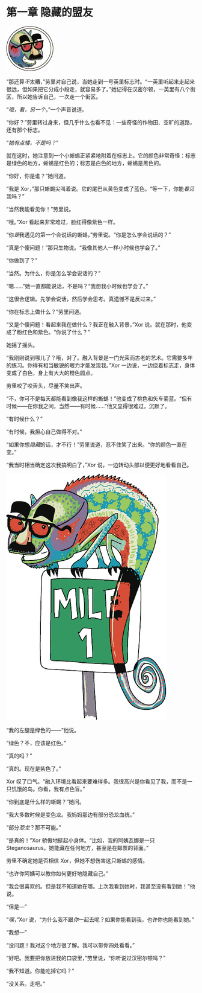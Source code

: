 # 第一章 隐藏的盟友

![没有说明的图片](img/011fig01.png.jpg)

“那还算*不*太糟，”劳里对自己说，当她走到一号英里标志时。“一英里听起来走起来很远，但如果把它分成小段走，就容易多了。”她记得在汉密尔顿，一英里有八个街区，所以她告诉自己，一次走一个街区。

“*哦，看，另一个*，”一个声音说道。

“你好？”劳里转过身来，但几乎什么也看不见：一些奇怪的作物田、空旷的道路，还有那个标志。

“*她有点矮，不是吗？*”

就在这时，她注意到一个小蜥蜴正紧紧地附着在标志上。它的颜色非常奇怪：标志是绿色的地方，蜥蜴是红色的；标志是白色的地方，蜥蜴是黑色的。

“你好，你是谁？”她问道。

“我是 Xor，”那只蜥蜴尖叫着说。它的尾巴从黄色变成了蓝色。“等一下，你能*看见*我吗？”

“当然我能看见你！”劳里说。

“哦。”Xor 看起来非常难过，脸红得像紫色一样。

“你*是*我遇见的第一个会说话的蜥蜴，”劳里说。“你是怎么学会说话的？”

“真是个傻问题！”那只生物说。“我像其他人一样小时候也学会了。”

“你做到了？”

“当然。为什么，你是怎么学会说话的？”

“嗯……”她一直都能说话，不是吗？“我想我小时候也学会了。”

“这很合逻辑。先学会说话，然后学会思考。真遗憾不是反过来。”

“你在标志上做什么？”劳里问道。

“又是个傻问题！看起来我在做什么？我正在融入背景，”Xor 说。就在那时，他变成了粉红色和紫色。“你说了什么？”

她摇了摇头。

“我刚刚说到哪儿了？哦，对了。融入背景是一门光荣而古老的艺术。它需要多年的练习。你得有相当敏锐的眼力才能发现我。”Xor 一边说，一边绕着标志走，身体变成了白色，身上有大大的橙色圆点。

劳里咬了咬舌头，尽量不笑出声。

“不，你可不是每天都能看到像我这样的蜥蜴！”他变成了桃色和矢车菊蓝。“但有时候——在你我之间，当然——有时候……”他又显得很难过，沉默了。

“有时候什么？”

“有时候，我担心自己做得不对。”

“如果你想*隐藏*的话，才不行！”劳里说道，忍不住笑了出来。“你的颜色一直在变。”

“我当时相当确定这次我搞明白了，”Xor 说，一边转动头部以便更好地看看自己。

![没有说明的图片](img/013fig01.png.jpg)

“我的左腿是绿色的——”他说。

“绿色？不，应该是红色。”

“真的吗？”

“真的。现在是紫色了。”

Xor 叹了口气。“融入环境比看起来要难得多。我很高兴是你看见了我，而不是一只饥饿的鸟。你看，我有点色盲。”

“你到底是什么样的蜥蜴？”她问。

“我大多数时候是变色龙。我妈妈那边有部分恐龙血统。”

“部分*恐龙*？那不可能。”

“是真的！”Xor 骄傲地挺起小身体。“比如，我的阿姨瓦娜是一只 Steganosaurus。她能藏在任何地方，甚至是在邮票的背面。”

劳里不确定她是否相信 Xor，但她不想伤害这只蜥蜴的感情。

“也许你阿姨可以教你如何更好地隐藏自己。”

“我会很喜欢的。但是我不知道她在哪。上次我看到她时，我甚至没有看到她！”他说。

“但是—”

“*嘿*，”Xor 说，“为什么我不跟*你*一起去呢？如果你能看到我，也许你也能看到她。”

“我想—”

“没问题！我对这个地方很了解。我可以带你四处看看。”

“好吧。我要把你放进我的口袋里，”劳里说，“你听说过汉密尔顿吗？”

“我不知道。你能吃掉它吗？”

“没关系。走吧。”
